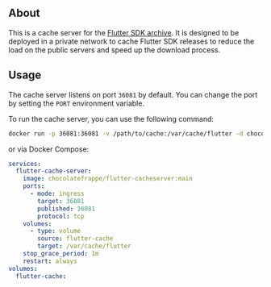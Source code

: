 ## About
This is a cache server for the <a href="https://docs.flutter.dev/release/archive">Flutter SDK archive</a>. It is designed to be deployed in a private network to cache Flutter SDK releases to reduce the load on the public servers and speed up the download process.

## Usage

The cache server listens on port `36081` by default. You can change the port by setting the `PORT` environment variable.

To run the cache server, you can use the following command:
```bash
docker run -p 36081:36081 -v /path/to/cache:/var/cache/flutter -d chocolatefrappe/flutter-cacheserver:main
```

or via Docker Compose:

```yaml
services:
  flutter-cache-server:
    image: chocolatefrappe/flutter-cacheserver:main
    ports:
      - mode: ingress
        target: 36081
        published: 36081
        protocol: tcp
    volumes:
      - type: volume
        source: flutter-cache
        target: /var/cache/flutter
    stop_grace_period: 1m
    restart: always
volumes:
  flutter-cache:
```
